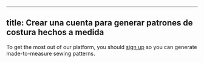 ***

## title: Crear una cuenta para generar patrones de costura hechos a medida

To get the most out of our platform, you should [sign up](/signup/) so you can generate made-to-measure sewing patterns.
